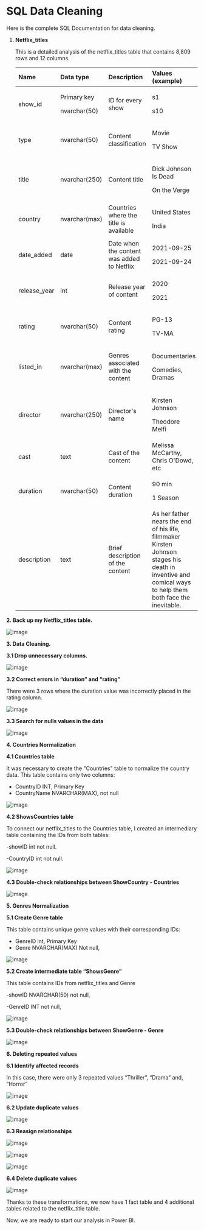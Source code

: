 ﻿# <a name="_8q5b7l6fdo3z"></a>**SQL Data Cleaning**
Here is the complete SQL Documentation for data cleaning.

1. **Netflix\_titles** 

   This is a detailed analysis of the netflix\_titles table that contains 8,809 rows and 12 columns.

   |**Name**|**Data type**|**Description**|**Values (example)**|
   | :- | :- | :- | :- |
   |show\_id|<p>Primary key</p><p>nvarchar(50)</p>|ID for every show|<p>s1</p><p>s10</p>|
   |type|nvarchar(50)|Content classification|<p>Movie</p><p>TV Show</p>|
   |title|nvarchar(250)|Content title|<p>Dick Johnson Is Dead</p><p>On the Verge</p>|
   |country|nvarchar(max)|Countries where the title is available|<p>United States</p><p>India</p>|
   |date\_added|date|Date when the content was added to Netflix|<p>2021-09-25</p><p>2021-09-24</p>|
   |release\_year|int|Release year of content|<p>2020</p><p>2021</p>|
   |rating|nvarchar(50)|<p>Content rating</p><p></p>|<p>PG-13</p><p>TV-MA</p>|
   |listed\_in|nvarchar(max)|<p>Genres associated with the content</p><p></p>|<p>Documentaries</p><p>Comedies, Dramas</p>|
   |director|nvarchar(250)|<p>Director's name</p><p></p>|<p>Kirsten Johnson</p><p>Theodore Melfi</p>|
   |cast|text|<p>Cast of the content</p><p></p>|Melissa McCarthy, Chris O'Dowd, etc|
   |duration|nvarchar(50)|Content duration|<p>90 min</p><p>1 Season</p>|
   |description|text|Brief description of the content|As her father nears the end of his life, filmmaker Kirsten Johnson stages his death in inventive and comical ways to help them both face the inevitable.|

**2. Back up my Netflix\_titles table.**

   ![image](https://github.com/user-attachments/assets/d5bbb442-3751-4cd5-95d0-e16162ed6ed0)

**3. Data Cleaning.**

   **3.1 Drop unnecessary columns.**

![image](https://github.com/user-attachments/assets/ba8d37aa-3470-4956-8cfc-337604b87b3f)


   **3.2 Correct errors in “duration” and “rating”**

There were 3 rows where the duration value was incorrectly placed in the rating column.

![image](https://github.com/user-attachments/assets/b4807753-726e-459b-997f-b7102cd084ef)


   **3.3 Search for nulls values in the data**

![image](https://github.com/user-attachments/assets/b4220c0b-d42f-4174-a5bb-93191ca6ca8e)


**4. Countries Normalization** 

   **4.1 Countries table**

   It was necessary to create the "Countries" table to normalize the country data. This table contains only two columns:

- CountryID INT, Primary Key
- CountryName NVARCHAR(MAX), not null

![image](https://github.com/user-attachments/assets/9c6ce359-17d2-4cf9-b671-bef964f58ae5)


   **4.2 ShowsCountries table**

To connect our netflix\_titles to the Countries table, I created an intermediary table containing the IDs from both tables:

-showID int not null.

-CountryID int not null.

![image](https://github.com/user-attachments/assets/12966bdc-3292-4149-8849-5524f2232f19)


   **4.3 Double-check relationships between ShowCountry - Countries**

![image](https://github.com/user-attachments/assets/cbf479c2-4391-42c2-830f-63e0761000b8)




**5. Genres Normalization**

   **5.1 Create Genre table**

   This table contains unique genre values with their corresponding  IDs:

- GenreID int, Primary Key
- Genre NVARCHAR(MAX) Not  null,

![image](https://github.com/user-attachments/assets/c44c6a39-3aaf-4a53-8ab7-d8ec9ecf679c)


   **5.2 Create intermediate table “ShowsGenre”**

This table contains IDs from netflix\_titles and Genre

-showID NVARCHAR(50) not null,

-GenreID INT not null,

![image](https://github.com/user-attachments/assets/8036912a-a066-4f94-87a7-c0ab2f0db4aa)


   **5.3 Double-check relationships between ShowGenre - Genre**

![image](https://github.com/user-attachments/assets/aae2e515-540d-4296-b1c9-28e8cc533e78)


**6. Deleting repeated values**

   **6.1 Identify affected records**

   In this case, there were only 3 repeated values “Thriller”, “Drama” and, “Horror”

   ![image](https://github.com/user-attachments/assets/36b16d4d-4d67-4077-82da-11650d9135d2)


   **6.2 Update duplicate values**

   ![image](https://github.com/user-attachments/assets/8c0ede88-2ff9-40c9-82de-b51f0c512ab2)


   **6.3 Reasign relationships**

   ![image](https://github.com/user-attachments/assets/6037aa5d-76a2-45b1-bc62-e65b34429387)

![image](https://github.com/user-attachments/assets/59650e68-bcda-4bb1-899c-036faff5269d)


![image](https://github.com/user-attachments/assets/1e7844fe-9b94-4f3d-976a-60d3c3ab088d)


   **6.4 Delete duplicate values**

  ![image](https://github.com/user-attachments/assets/4a76ea91-6c9c-4497-b89a-c20919d1b599)


Thanks to these transformations, we now have 1 fact table and 4 additional tables related to the netflix\_title table.

Now, we are ready to start our analysis in Power BI.
